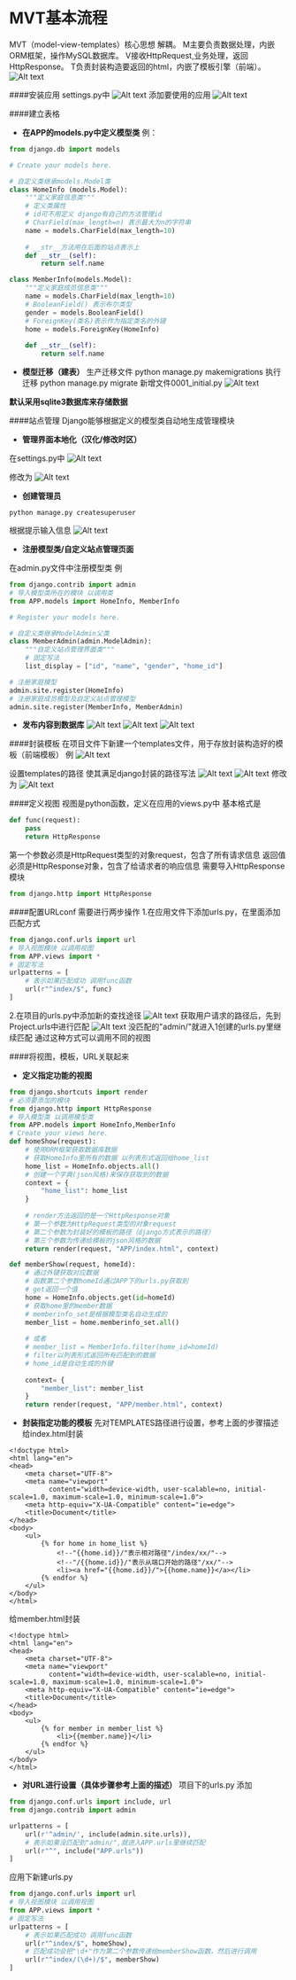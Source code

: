 # MVT基本流程

MVT（model-view-templates）核心思想 解耦。
M主要负责数据处理，内嵌ORM框架，操作MySQL数据库。
V接收HttpRequest,业务处理，返回HttpResponse。
T负责封装构造要返回的html，内嵌了模板引擎（前端）。
![Alt text](./1517918727601.png)

####安装应用
settings.py中
![Alt text](./1517918739595.png)
添加要使用的应用
![Alt text](./1517918748243.png)

####建立表格

- **在APP的models.py中定义模型类**
例：
``` python
from django.db import models

# Create your models here.

# 自定义类继承models.Model类
class HomeInfo (models.Model):
    """定义家庭信息类"""
    # 定义类属性 
    # id可不用定义 django有自己的方法管理id
    # CharField(max_length=n) 表示最大为n的字符串
    name = models.CharField(max_length=10)
    
    # __str__方法用在后面的站点表示上
    def __str__(self):
        return self.name

class MemberInfo(models.Model):
    """定义家庭成员信息类"""
    name = models.CharField(max_length=10)
    # BooleanField() 表示布尔类型
    gender = models.BooleanField()
    # ForeignKey(类名)表示作为指定类名的外键
    home = models.ForeignKey(HomeInfo)
    
    def __str__(self):
        return self.name
```
- **模型迁移（建表）**
生产迁移文件 python manage.py makemigrations
执行迁移 python manage.py migrate
新增文件0001_initial.py
![Alt text](./1517918971658.png)

**默认采用sqlite3数据库来存储数据**

####站点管理
Django能够根据定义的模型类自动地生成管理模块
- **管理界面本地化（汉化/修改时区）**

在settings.py中
![Alt text](./1517919019481.png)

修改为
![Alt text](./1517919031424.png)

- **创建管理员**
```
python manage.py createsuperuser
```
根据提示输入信息
![Alt text](./1517919065144.png)

- **注册模型类/自定义站点管理页面**

在admin.py文件中注册模型类
例
``` python
from django.contrib import admin
# 导入模型类所在的模块 以调用类
from APP.models import HomeInfo, MemberInfo

# Register your models here.

# 自定义类继承ModelAdmin父类
class MemberAdmin(admin.ModelAdmin):
    """自定义站点管理界面类"""
    # 固定写法
    list_display = ["id", "name", "gender", "home_id"]

# 注册家庭模型
admin.site.register(HomeInfo)
# 注册家庭成员模型及自定义站点管理模型
admin.site.register(MemberInfo, MemberAdmin)
```

- **发布内容到数据库**
![Alt text](./1517919169040.png)
![Alt text](./1517919172375.png)
![Alt text](./1517919176297.png)







####封装模板
在项目文件下新建一个templates文件，用于存放封装构造好的模板（前端模板）
例
![Alt text](./1517919209135.png)

设置templates的路径 使其满足django封装的路径写法
![Alt text](./1517919214092.png)
![Alt text](./1517919221280.png)
修改为
![Alt text](./1517919228368.png)

####定义视图
视图是python函数，定义在应用的views.py中
基本格式是
``` python
def func(request):
	pass
	return HttpResponse
```
第一个参数必须是HttpRequest类型的对象request，包含了所有请求信息
返回值必须是HttpResponse对象，包含了给请求者的响应信息
需要导入HttpResponse模块
``` python
from django.http import HttpResponse
```

####配置URLconf
需要进行两步操作
1.在应用文件下添加urls.py，在里面添加匹配方式
``` python
from django.conf.urls import url
# 导入视图模块 以调用视图
from APP.views import *
# 固定写法
urlpatterns = [
    # 表示如果匹配成功 调用func函数
    url(r"^index/$", func)
]
```
2.在项目的urls.py中添加新的查找途径
![Alt text](./1517919330737.png)
获取用户请求的路径后，先到Project.urls中进行匹配
![Alt text](./1517919337547.png)
没匹配的"admin/"就进入1创建的urls.py里继续匹配
通过这种方式可以调用不同的视图

####将视图，模板，URL关联起来
- **定义指定功能的视图**
``` python
from django.shortcuts import render
# 必须要添加的模块
from django.http import HttpResponse
# 导入模型类 以调用模型类
from APP.models import HomeInfo,MemberInfo
# Create your views here.
def homeShow(request):
    # 使用ORM框架获取数据库数据
    # 获取HomeInfo里所有的数据 以列表形式返回给home_list
    home_list = HomeInfo.objects.all()
    # 创建一个字典(json风格)来保存获取到的数据
    context = {
        "home_list": home_list
    }
    
    # render方法返回的是一个HttpResponse对象
    # 第一个参数为HttpRequest类型的对象request
    # 第二个参数为封装好的模板的路径（django方式表示的路径）
    # 第三个参数为传递给模板的json风格的数据
    return render(request, "APP/index.html", context)

def memberShow(request, homeId):
    # 通过外键获取对应数据
    # 函数第二个参数homeId通过APP下的urls.py获取到
    # get返回一个值
    home = HomeInfo.objects.get(id=homeId)
    # 获取home里的member数据
    # memberinfo_set是根据模型类名自动生成的
    member_list = home.memberinfo_set.all()
    
    # 或者
    # member_list = MemberInfo.filter(home_id=homeId)
    # filter以列表形式返回所有匹配到的数据
    # home_id是自动生成的外键
    
    context= {
        "member_list": member_list
    }
    return render(request, "APP/member.html", context)
```
- **封装指定功能的模板**
先对TEMPLATES路径进行设置，参考上面的步骤描述
给index.html封装
``` htmlbars
<!doctype html>
<html lang="en">
<head>
    <meta charset="UTF-8">
    <meta name="viewport"
          content="width=device-width, user-scalable=no, initial-scale=1.0, maximum-scale=1.0, minimum-scale=1.0">
    <meta http-equiv="X-UA-Compatible" content="ie=edge">
    <title>Document</title>
</head>
<body>
    <ul>
        {% for home in home_list %}
            <!--"{{home.id}}/"表示相对路径"/index/xx/"-->
            <!--"/{{home.id}}/"表示从端口开始的路径"/xx/"-->
            <li><a href="{{home.id}}/">{{home.name}}</a></li>
        {% endfor %}
    </ul>
</body>
</html>
```
给member.html封装
``` htmlbars
<!doctype html>
<html lang="en">
<head>
    <meta charset="UTF-8">
    <meta name="viewport"
          content="width=device-width, user-scalable=no, initial-scale=1.0, maximum-scale=1.0, minimum-scale=1.0">
    <meta http-equiv="X-UA-Compatible" content="ie=edge">
    <title>Document</title>
</head>
<body>
    <ul>
        {% for member in member_list %}
            <li>{{member.name}}</li>
        {% endfor %}
    </ul>
</body>
</html>
```
- **对URL进行设置（具体步骤参考上面的描述）**
项目下的urls.py 添加
``` python
from django.conf.urls import include, url
from django.contrib import admin

urlpatterns = [
    url(r'^admin/', include(admin.site.urls)),
    # 表示如果没匹配到"admin/",就进入APP.urls里继续匹配
    url(r"^", include("APP.urls"))
]
```
应用下新建urls.py
``` python
from django.conf.urls import url
# 导入视图模块 以调用视图
from APP.views import *
# 固定写法
urlpatterns = [
    # 表示如果匹配成功 调用func函数
    url(r"^index/$", homeShow),
    # 匹配成功会把"\d+"作为第二个参数传递给memberShow函数，然后进行调用
    url(r"^index/(\d+)/$", memberShow)
]
```

